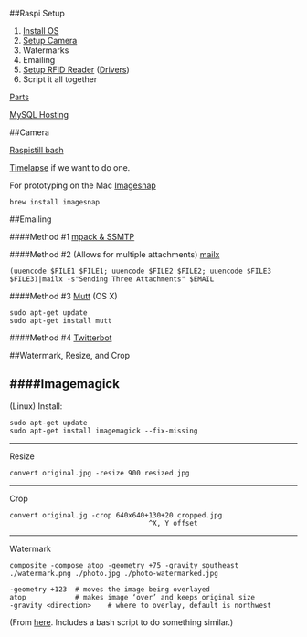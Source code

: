 ##Raspi Setup

1. [Install OS](http://www.raspberrypi.org/help/noobs-setup/)
2. [Setup Camera](http://www.raspberrypi.org/documentation/usage/camera/README.md)
3. Watermarks
4. Emailing
5. [Setup RFID Reader](https://www.sparkfun.com/tutorials/243) ([Drivers](http://www.ftdichip.com/FTDrivers.htm))
6. Script it all together

[Parts](https://docs.google.com/document/d/1Aqv9FwogubRNbwb0DYq8632tRPEbR4dWg0ym3a4JpQk/edit?usp=sharing)

[MySQL Hosting](http://www.freemysqlhosting.net/)

##Camera

[Raspistill bash](http://www.raspberrypi.org/documentation/usage/camera/raspicam/raspistill.md)

[Timelapse](http://www.raspberrypi.org/documentation/usage/camera/raspicam/timelapse.md) if we want to do one.

For prototyping on the Mac [Imagesnap](http://osxdaily.com/2007/01/24/capture-isight-images-using-the-command-line/) 
```
brew install imagesnap
```

##Emailing

####Method #1
[mpack & SSMTP](http://ozzmaker.com/2012/12/03/send-email-from-the-raspberry-pi-or-linux-command-line-with-attachments/)

####Method #2 (Allows for multiple attachments)
[mailx](http://www.fclose.com/5167/sending-email-using-mailx-in-linux-through-internal-smtp/)

```
(uuencode $FILE1 $FILE1; uuencode $FILE2 $FILE2; uuencode $FILE3 $FILE3)|mailx -s"Sending Three Attachments" $EMAIL
```

####Method #3
[Mutt](http://www.maclife.com/article/columns/terminal_101_using_mutt_email_client) (OS X) 
```
sudo apt-get update
sudo apt-get install mutt
```

####Method #4
[Twitterbot](http://www.instructables.com/id/Raspberry-Pi-Twitterbot/?ALLSTEPS)

##Watermark, Resize, and Crop

####Imagemagick
---
(Linux) Install:
```
sudo apt-get update
sudo apt-get install imagemagick --fix-missing
```
---
Resize
```
convert original.jpg -resize 900 resized.jpg
```
---

Crop
```
convert original.jg -crop 640x640+130+20 cropped.jpg
                                  ^X, Y offset
```

---

Watermark
```	
composite -compose atop -geometry +75 -gravity southeast ./watermark.png ./photo.jpg ./photo-watermarked.jpg
```

```
-geometry +123	# moves the image being overlayed
atop			# makes image ‘over’ and keeps original size
-gravity <direction>	# where to overlay, default is northwest
```

(From [here](http://www.xoogu.com/2013/how-to-automatically-watermark-or-batch-watermark-photos-using-imagemagick/). Includes a bash script to do something similar.)
